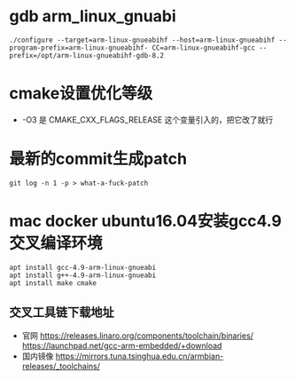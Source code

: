 # gdb arm_linux_gnuabi
```shell
./configure --target=arm-linux-gnueabihf --host=arm-linux-gnueabihf --program-prefix=arm-linux-gnueabihf- CC=arm-linux-gnueabihf-gcc --prefix=/opt/arm-linux-gnueabihf-gdb-8.2
```

# cmake设置优化等级
- -O3 是 CMAKE_CXX_FLAGS_RELEASE 这个变量引入的，把它改了就行

# 最新的commit生成patch
```shell
git log -n 1 -p > what-a-fuck-patch
```
# mac docker ubuntu16.04安装gcc4.9交叉编译环境
```shell
apt install gcc-4.9-arm-linux-gnueabi
apt install g++-4.9-arm-linux-gnueabi 
apt install make cmake

```
## 交叉工具链下载地址
- 官网
  https://releases.linaro.org/components/toolchain/binaries/
  https://launchpad.net/gcc-arm-embedded/+download
- 国内镜像
https://mirrors.tuna.tsinghua.edu.cn/armbian-releases/_toolchains/
